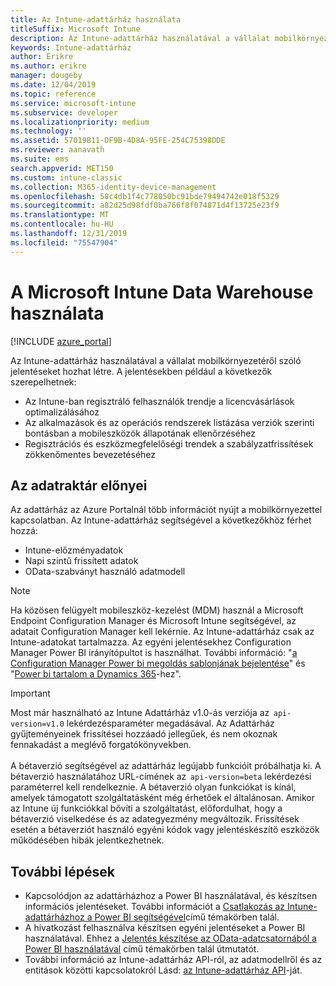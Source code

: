 ```yaml
---
title: Az Intune-adattárház használata
titleSuffix: Microsoft Intune
description: Az Intune-adattárház használatával a vállalat mobilkörnyezetéről szóló jelentéseket hozhat létre.
keywords: Intune-adattárház
author: Erikre
ms.author: erikre
manager: dougeby
ms.date: 12/04/2019
ms.topic: reference
ms.service: microsoft-intune
ms.subservice: developer
ms.localizationpriority: medium
ms.technology: ''
ms.assetid: 57019B11-DF9B-4D8A-95FE-254C75398DDE
ms.reviewer: aanavath
ms.suite: ems
search.appverid: MET150
ms.custom: intune-classic
ms.collection: M365-identity-device-management
ms.openlocfilehash: 58c4db1f4c778050bc91bde79494742e018f5329
ms.sourcegitcommit: a82d25d98fdf0ba766f8f074871d4f13725e23f9
ms.translationtype: MT
ms.contentlocale: hu-HU
ms.lasthandoff: 12/31/2019
ms.locfileid: "75547904"
---
```

# <a name="use-the-microsoft-intune-data-warehouse"></a>A Microsoft Intune Data Warehouse használata

[!INCLUDE [azure_portal](../includes/azure_portal.md)]

Az Intune-adattárház használatával a vállalat mobilkörnyezetéről szóló jelentéseket hozhat létre. A jelentésekben például a következők szerepelhetnek:
- Az Intune-ban regisztráló felhasználók trendje a licencvásárlások optimalizálásához
- Az alkalmazások és az operációs rendszerek listázása verziók szerinti bontásban a mobileszközök állapotának ellenőrzéséhez
- Regisztrációs és eszközmegfelelőségi trendek a szabályzatfrissítések zökkenőmentes bevezetéséhez

## <a name="data-warehouse-benefits"></a>Az adatraktár előnyei

Az adattárház az Azure Portalnál több információt nyújt a mobilkörnyezettel kapcsolatban. Az Intune-adattárház segítségével a következőkhöz férhet hozzá:

- Intune-előzményadatok
- Napi szintű frissített adatok
- OData-szabványt használó adatmodell

> [!Note]
> Ha közösen felügyelt mobileszköz-kezelést (MDM) használ a Microsoft Endpoint Configuration Manager és Microsoft Intune segítségével, az adatait Configuration Manager kell lekérnie. Az Intune-adattárház csak az Intune-adatokat tartalmazza. Az egyéni jelentésekhez Configuration Manager Power BI irányítópultot is használhat. További információ: "[a Configuration Manager Power bi megoldás sablonjának bejelentése](https://powerbi.microsoft.com/blog/sccm-solution-template)" és "[Power bi tartalom a Dynamics 365](https://docs.microsoft.com/dynamics365/unified-operations/dev-itpro/analytics/power-bi-home-page)-hez".

> [!Important]  
> Most már használható az Intune Adattárház v1.0-ás verziója az  `api-version=v1.0` lekérdezésparaméter megadásával. Az Adattárház gyűjteményeinek frissítései hozzáadó jellegűek, és nem okoznak fennakadást a meglévő forgatókönyvekben.<br><br>
> A bétaverzió segítségével az adattárház legújabb funkcióit próbálhatja ki. A bétaverzió használatához URL-címének az  `api-version=beta` lekérdezési paraméterrel kell rendelkeznie. A bétaverzió olyan funkciókat is kínál, amelyek támogatott szolgáltatásként még érhetőek el általánosan. Amikor az Intune új funkciókkal bővíti a szolgáltatást, előfordulhat, hogy a bétaverzió viselkedése és az adategyezmény megváltozik. Frissítések esetén a bétaverziót használó egyéni kódok vagy jelentéskészítő eszközök működésében hibák jelentkezhetnek.

## <a name="next-steps"></a>További lépések

- Kapcsolódjon az adattárházhoz a Power BI használatával, és készítsen információs jelentéseket. További információt a [Csatlakozás az Intune-adattárházhoz a Power BI segítségével](reports-proc-get-a-link-powerbi.md)című témakörben talál.
- A hivatkozást felhasználva készítsen egyéni jelentéseket a Power BI használatával. Ehhez a [Jelentés készítése az OData-adatcsatornából a Power BI használatával](reports-proc-create-with-odata.md) című témakörben talál útmutatót.
- További információ az Intune-adattárház API-ról, az adatmodellről és az entitások közötti kapcsolatokról<!-- , and an example of creating a custom client to retrieve data,--> Lásd: [az Intune-adattárház API](reports-nav-intune-data-warehouse.md)-ját.
